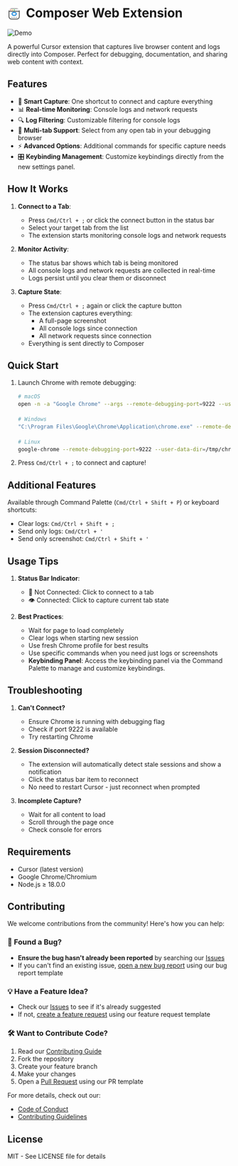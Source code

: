 <h1>
  <img src="assets/icon.png" width="30" height="30" alt="Composer Web Logo" style="vertical-align: bottom; margin-right: 5px">
  Composer Web Extension
</h1>

![Demo](assets/demo.gif)

A powerful Cursor extension that captures live browser content and logs directly into Composer. Perfect for debugging, documentation, and sharing web content with context.

## Features

- 📸 **Smart Capture**: One shortcut to connect and capture everything
- 📊 **Real-time Monitoring**: Console logs and network requests
- 🔍 **Log Filtering**: Customizable filtering for console logs
- 🎯 **Multi-tab Support**: Select from any open tab in your debugging browser
- ⚡ **Advanced Options**: Additional commands for specific capture needs
- 🎛️ **Keybinding Management**: Customize keybindings directly from the new settings panel.

## How It Works

1. **Connect to a Tab**:

   - Press `Cmd/Ctrl + ;` or click the connect button in the status bar
   - Select your target tab from the list
   - The extension starts monitoring console logs and network requests

2. **Monitor Activity**:

   - The status bar shows which tab is being monitored
   - All console logs and network requests are collected in real-time
   - Logs persist until you clear them or disconnect

3. **Capture State**:
   - Press `Cmd/Ctrl + ;` again or click the capture button
   - The extension captures everything:
     - A full-page screenshot
     - All console logs since connection
     - All network requests since connection
   - Everything is sent directly to Composer

## Quick Start

1. Launch Chrome with remote debugging:

   ```bash
   # macOS
   open -n -a "Google Chrome" --args --remote-debugging-port=9222 --user-data-dir=/tmp/chrome-debug-profile

   # Windows
   "C:\Program Files\Google\Chrome\Application\chrome.exe" --remote-debugging-port=9222 --user-data-dir=%TEMP%\chrome-debug-profile

   # Linux
   google-chrome --remote-debugging-port=9222 --user-data-dir=/tmp/chrome-debug-profile
   ```

2. Press `Cmd/Ctrl + ;` to connect and capture!

## Additional Features

Available through Command Palette (`Cmd/Ctrl + Shift + P`) or keyboard shortcuts:

- Clear logs: `Cmd/Ctrl + Shift + ;`
- Send only logs: `Cmd/Ctrl + '`
- Send only screenshot: `Cmd/Ctrl + Shift + '`

## Usage Tips

1. **Status Bar Indicator**:

   - 🔌 Not Connected: Click to connect to a tab
   - 👁️ Connected: Click to capture current tab state

2. **Best Practices**:
   - Wait for page to load completely
   - Clear logs when starting new session
   - Use fresh Chrome profile for best results
   - Use specific commands when you need just logs or screenshots
   - **Keybinding Panel**: Access the keybinding panel via the Command Palette to manage and customize keybindings.

## Troubleshooting

1. **Can't Connect?**

   - Ensure Chrome is running with debugging flag
   - Check if port 9222 is available
   - Try restarting Chrome

2. **Session Disconnected?**

   - The extension will automatically detect stale sessions and show a notification
   - Click the status bar item to reconnect
   - No need to restart Cursor - just reconnect when prompted

3. **Incomplete Capture?**
   - Wait for all content to load
   - Scroll through the page once
   - Check console for errors

## Requirements

- Cursor (latest version)
- Google Chrome/Chromium
- Node.js ≥ 18.0.0

## Contributing

We welcome contributions from the community! Here's how you can help:

### 🐛 Found a Bug?

- **Ensure the bug hasn't already been reported** by searching our [Issues](../../issues)
- If you can't find an existing issue, [open a new bug report](../../issues/new?template=bug_report.md) using our bug report template

### 💡 Have a Feature Idea?

- Check our [Issues](../../issues) to see if it's already suggested
- If not, [create a feature request](../../issues/new?template=feature_request.md) using our feature request template

### 🛠️ Want to Contribute Code?

1. Read our [Contributing Guide](CONTRIBUTING.md)
2. Fork the repository
3. Create your feature branch
4. Make your changes
5. Open a [Pull Request](../../pulls) using our PR template

For more details, check out our:

- [Code of Conduct](CODE_OF_CONDUCT.md)
- [Contributing Guidelines](CONTRIBUTING.md)

## License

MIT - See LICENSE file for details
